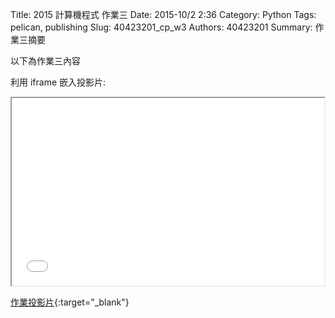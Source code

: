 Title: 2015 計算機程式 作業三
Date: 2015-10/2 2:36
Category: Python
Tags: pelican, publishing
Slug: 40423201_cp_w3
Authors: 40423201
Summary: 作業三摘要

以下為作業三內容

利用 iframe 嵌入投影片:

<iframe src="40423201_cp_w3_p.html" width="500" height="300"></iframe>

[作業投影片](40423201_cp_w3_p.html){:target="_blank"}